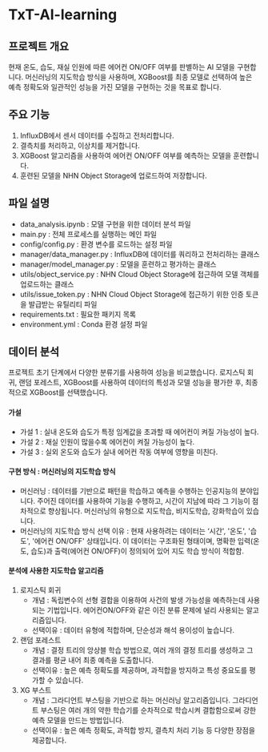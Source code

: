 # TxT-AI-learning

## 프로젝트 개요
현재 온도, 습도, 재실 인원에 따른 에어컨 ON/OFF 여부를 판별하는 AI 모델을 구현합니다. 머신러닝의 지도학습 방식을 사용하며, XGBoost를 최종 모델로 선택하여 높은 예측 정확도와 일관적인 성능을 가진 모델을 구현하는 것을 목표로 합니다.

## 주요 기능
1. InfluxDB에서 센서 데이터를 수집하고 전처리합니다.
2. 결측치를 처리하고, 이상치를 제거합니다.
3. XGBoost 알고리즘을 사용하여 에어컨 ON/OFF 여부를 예측하는 모델을 훈련합니다.
4. 훈련된 모델을 NHN Object Storage에 업로드하여 저장합니다.

## 파일 설명
- data_analysis.ipynb : 모델 구현을 위한 데이터 분석 파일
- main.py : 전체 프로세스를 실행하는 메인 파일
- config/config.py : 환경 변수를 로드하는 설정 파일
- manager/data_manager.py : InfluxDB에 데이터를 쿼리하고 전처리하는 클래스
- manager/model_manager.py : 모델을 훈련하고 평가하는 클래스
- utils/object_service.py : NHN Cloud Object Storage에 접근하여 모델 객체를 업로드하는 클래스
- utils/issue_token.py : NHN Cloud Object Storage에 접근하기 위한 인증 토큰을 발급받는 유틸리티 파일
- requirements.txt : 필요한 패키지 목록
- environment.yml : Conda 환경 설정 파일

## 데이터 분석
프로젝트 초기 단계에서 다양한 분류기를 사용하여 성능을 비교했습니다. 로지스틱 회귀, 랜덤 포레스트, XGBoost를 사용하여 데이터의 특성과 모델 성능을 평가한 후, 최종적으로 XGBoost를 선택했습니다.

#### 가설
- 가설 1 : 실내 온도와 습도가 특정 임계값을 초과할 때 에어컨이 켜질 가능성이 높다.
- 가설 2 : 재실 인원이 많을수록 에어컨이 켜질 가능성이 높다.
- 가설 3 : 실외 온도와 습도가 실내 에어컨 작동 여부에 영향을 미친다.

#### 구현 방식 : 머신러닝의 지도학습 방식

- 머신러닝 : 데이터를 기반으로 패턴을 학습하고 예측을 수행하는 인공지능의 분야입니다. 주어진 데이터를 사용하여 기능을 수행하고, 시간이 지남에 따라 그 기능이 점차적으로 향상됩니다. 머신러닝의 유형으로 지도학습, 비지도학습, 강화학습이 있습니다.
- 머신러닝의 지도학습 방식 선택 이유 : 현재 사용하려는 데이터는 ‘시간', '온도', '습도', '에어컨 ON/OFF' 상태입니다. 이 데이터는 구조화된 형태이며, 명확한 입력(온도, 습도)과 출력(에어컨 ON/OFF)이 정의되어 있어 지도 학습 방식이 적합함.

#### 분석에 사용한 지도학습 알고리즘

1. 로지스틱 회귀
    - 개념 : 독립변수의 선형 결합을 이용하여 사건의 발생 가능성을 예측하는데 사용되는 기법입니다. 에어컨ON/OFF와 같은 이진 분류 문제에 널리 사용되는 알고리즘입니다.
    - 선택이유 : 데이터 유형에 적합하며, 단순성과 해석 용이성이 높습니다.
2. 랜덤 포레스트
    - 개념 : 결정 트리의 앙상블 학습 방법으로, 여러 개의 결정 트리를 생성하고 그 결과를 평균 내어 최종 예측을 도출합니다.
    - 선택이유 : 높은 예측 정확도를 제공하며, 과적합을 방지하고 특성 중요도를 평가할 수 있습니다.
3. XG 부스트
    - 개념 : 그라디언트 부스팅을 기반으로 하는 머신러닝 알고리즘입니다. 그라디언트 부스팅은 여러 개의 약한 학습기를 순차적으로 학습시켜 결합함으로써 강한 예측 모델을 만드는 방법입니다.
    - 선택이유 : 높은 예측 정확도, 과적합 방지, 결측치 처리 기능 등 다양한 장점을 제공합니다.


